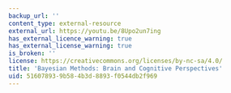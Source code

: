 ```yaml
---
backup_url: ''
content_type: external-resource
external_url: https://youtu.be/8Upo2un7ing
has_external_licence_warning: true
has_external_license_warning: true
is_broken: ''
license: https://creativecommons.org/licenses/by-nc-sa/4.0/
title: 'Bayesian Methods: Brain and Cognitive Perspectives'
uid: 51607893-9b58-4b3d-8893-f0544db2f969
---
```

